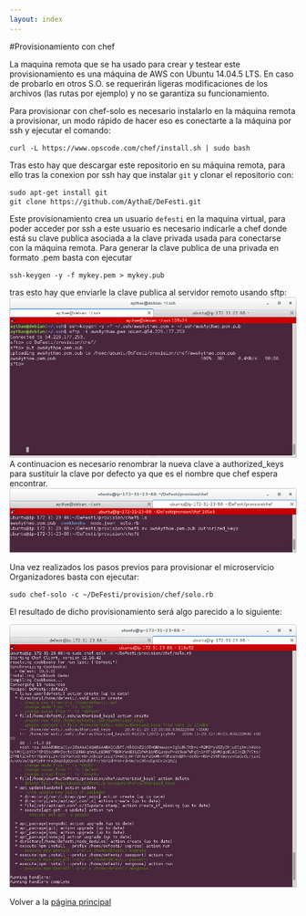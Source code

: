 ```yaml
---
layout: index
---
```

#Provisionamiento con chef


La maquina remota que se ha usado para crear y testear este provisionamiento es una máquina de AWS con Ubuntu 14.04.5 LTS. En caso de probarlo en otros S.O. se requerirán ligeras modificaciones de los archivos (las rutas por ejemplo) y no se garantiza su funcionamiento.

Para provisionar con chef-solo es necesario instalarlo en la máquina remota a provisionar, un modo rápido de hacer eso es conectarte a la máquina por ssh y ejecutar el comando:
```
curl -L https://www.opscode.com/chef/install.sh | sudo bash
```
Tras esto hay que descargar este repositorio en su máquina remota, para ello tras la conexion por ssh hay que instalar `git` y clonar el repositorio con:
```
sudo apt-get install git
git clone https://github.com/AythaE/DeFesti.git
```

Este provisionamiento crea un usuario `defesti` en la maquina virtual, para poder acceder por ssh a este usuario es necesario indicarle a chef donde está su clave publica asociada a la clave privada usada para conectarse con la máquina remota. Para generar la clave publica de una privada en formato .pem basta con ejecutar
```
ssh-keygen -y -f mykey.pem > mykey.pub
```
tras esto hay que enviarle la clave publica al servidor remoto usando sftp:
![Envio clave por sftp](https://raw.githubusercontent.com/AythaE/DeFesti/gh-pages/images/envioClavePorSFTP.png "Envio clave por SFTP")
A continuacion es necesario renombrar la nueva clave a authorized_keys para sustituir la clave por defecto ya que es el nombre que chef espera encontrar.
![Renombrar clave publica](https://raw.githubusercontent.com/AythaE/DeFesti/gh-pages/images/RenombrarClave.png "Renombrar clave publica")


Una vez realizados los pasos previos para provisionar el microservicio Organizadores basta con ejecutar:
```
sudo chef-solo -c ~/DeFesti/provision/chef/solo.rb
```
El resultado de dicho provisionamiento será algo parecido a lo siguiente:

![Imagen ejecución chef](https://raw.githubusercontent.com/AythaE/DeFesti/gh-pages/images/EjecucionChef.png "Ejecución chef")

Volver a la [página principal](https://github.com/AythaE/DeFesti/blob/gh-pages/index.md)